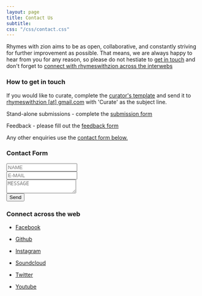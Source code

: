 ```yaml
---
layout: page
title: Contact Us
subtitle: 
css: "/css/contact.css"
---
```


Rhymes with zion aims to be as open, collaborative, and constantly striving for further improvement as possible. That means, we are always happy to hear from you for any reason, so please do not hestiate to [get in touch](#how-to-get-in-touch) and don't forget to [connect with rhymeswithzion across the interwebs](#connect-across-the-web)

### How to get in touch

If you would like to curate, complete the <a href="https://docs.google.com/document/d/1u7PoI3MD21fb0GxSsZyfxVKJhmEE8eP3cbyBOWyufss" target="_blank">curator's template</a> and send it to <a href="mailto:rhymeswithzion@gmail.com" target="_blank">rhymeswithzion [at] gmail.com</a> with 'Curate' as the subject line. 

Stand-alone submissions - complete the <a href="https://rwz.io/submissions">submission form</a>

Feedback - please fill out the <a href="https://rwz.io/feedback">feedback form</a>

Any other enquiries use the [contact form below.](#contact-form) 

### Contact Form
<form id="form" class="topBefore" action="https://formspree.io/rhymeswithzion@gmail.com"
      method="POST">
		  <input id="name" type="text" placeholder="NAME" name="name">
	<br>
	<input id="email" type="text" placeholder="E-MAIL" name="email">
	<br>
	<textarea id="message" type="text" placeholder="MESSAGE" name="message"></textarea>
  <br>
  <input id="submit" type="submit" value="Send">
  
</form>

### Connect across the web

*  <a class="fa fa-facebook" href="https://facebook.com/rhymeswithzion" target="_blank">  Facebook</a>

*  <a class="fa fa-github" href="https://github.com/rhymeswithzion" target="_blank">  Github</a>

*  <a class="fa fa-instagram" href="https://instagram.com/rhymeswithzion" target="_blank">  Instagram</a>

*  <a class="fa fa-soundcloud" href="https://soundcloud.com/rhymeswithzion" target="_blank">  Soundcloud</a>

*  <a class="fa fa-twitter" href="https://twitter.com/rhymeswithzion" target="_blank">  Twitter</a>

*  <a class="fa fa-youtube" href="https://www.youtube.com/channel/UCdh4VkJeIQRJulkKqEFQwsA" target="_blank">  Youtube</a>
